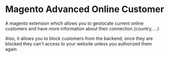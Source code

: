 Magento Advanced Online Customer
================================
A magento extension which allows you to geolocate current online customers and have more information about their connection (country, ...)

Also, it allows you to block customers from the backend, once they are blocked they can't access to your website unless you authorized them again
